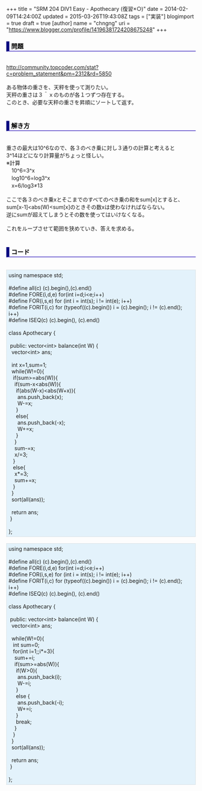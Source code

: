 +++
title = "SRM 204 DIV1 Easy - Apothecary (復習×○)"
date = 2014-02-09T14:24:00Z
updated = 2015-03-26T19:43:08Z
tags = ["実装"]
blogimport = true
draft = true
[author]
	name = "chngng"
	uri = "https://www.blogger.com/profile/14196381724208675248"
+++

<div dir="ltr" style="text-align: left;" trbidi="on"><h3 style="border-bottom: 2px solid slateblue; border-left: 8px solid navy; color: black; padding: 0px 0px 1px 5px;">問題 </h3><br /><a href="http://community.topcoder.com/stat?c=problem_statement&amp;pm=2312&amp;rd=5850" target="_blank">http://community.topcoder.com/stat?c=problem_statement&amp;pm=2312&amp;rd=5850</a><br /><br />ある物体の重さを、天秤を使って測りたい。<br />天秤の重さは３＾ｘのものが各１つずつ存在する。<br />このとき、必要な天秤の重さを昇順にソートして返す。<br /><br /><h3 style="border-bottom: 2px solid slateblue; border-left: 8px solid navy; color: black; padding: 0px 0px 1px 5px;">解き方 </h3><br />重さの最大は10^6なので、各３のべき乗に対し３通りの計算と考えると<br />3^14ほどになり計算量がちょっと怪しい。<br />※計算<br />　10^6=3^x <br />　log10^6=log3^x <br />　x=6/log3≠13<br /><br />ここで各３のべき乗xとそこまでのすべてのべき乗の和をsum[x]とすると、<br />sum[x-1]&lt;abs(W)&lt;sum[x]のときその数xは使わなければならない。<br />逆にsumが超えてしまうとその数を使ってはいけなくなる。<br /><br />これをループさせて範囲を狭めていき、答えを求める。<br /><br /><h3 style="border-bottom: 2px solid slateblue; border-left: 8px solid navy; color: black; padding: 0px 0px 1px 5px;">コード </h3><br /><div style="background-color: #e3f2fb; border: 1px dotted #CCCCCC; padding: 5px;">using namespace std;<br /><br />#define all(c) (c).begin(),(c).end()<br />#define FORE(i,d,e) for(int i=d;i&lt;e;i++)<br />#define FOR(i,s,e) for (int i = int(s); i != int(e); i++)<br />#define FORIT(i,c) for (typeof((c).begin()) i = (c).begin(); i != (c).end(); i++)<br />#define ISEQ(c) (c).begin(), (c).end()<br /><br />class Apothecary {<br /><br /><span class="Apple-tab-span" style="white-space: pre;"> </span>public: vector&lt;int&gt; balance(int W) {<br /><span class="Apple-tab-span" style="white-space: pre;">  </span>vector&lt;int&gt; ans;<br /><br /><span class="Apple-tab-span" style="white-space: pre;">  </span>int x=1,sum=1;<br /><span class="Apple-tab-span" style="white-space: pre;">  </span>while(W!=0){<br /><span class="Apple-tab-span" style="white-space: pre;">   </span>if(sum&gt;=abs(W)){<br /><span class="Apple-tab-span" style="white-space: pre;">    </span>if(sum-x&lt;abs(W)){<br /><span class="Apple-tab-span" style="white-space: pre;">     </span>if(abs(W-x)&lt;abs(W+x)){<br /><span class="Apple-tab-span" style="white-space: pre;">      </span>ans.push_back(x);<br /><span class="Apple-tab-span" style="white-space: pre;">      </span>W-=x;<br /><span class="Apple-tab-span" style="white-space: pre;">     </span>}<br /><span class="Apple-tab-span" style="white-space: pre;">     </span>else{<br /><span class="Apple-tab-span" style="white-space: pre;">      </span>ans.push_back(-x);<br /><span class="Apple-tab-span" style="white-space: pre;">      </span>W+=x;<br /><span class="Apple-tab-span" style="white-space: pre;">     </span>}<br /><span class="Apple-tab-span" style="white-space: pre;">    </span>}<br /><span class="Apple-tab-span" style="white-space: pre;">    </span>sum-=x;<br /><span class="Apple-tab-span" style="white-space: pre;">    </span>x/=3;<br /><span class="Apple-tab-span" style="white-space: pre;">   </span>}<br /><span class="Apple-tab-span" style="white-space: pre;">   </span>else{<br /><span class="Apple-tab-span" style="white-space: pre;">    </span>x*=3;<br /><span class="Apple-tab-span" style="white-space: pre;">    </span>sum+=x;<br /><span class="Apple-tab-span" style="white-space: pre;">   </span>}<br /><span class="Apple-tab-span" style="white-space: pre;">  </span>}<br /><span class="Apple-tab-span" style="white-space: pre;">  </span>sort(all(ans));<br /><br /><span class="Apple-tab-span" style="white-space: pre;">  </span>return ans;<br /><span class="Apple-tab-span" style="white-space: pre;"> </span>}<br /><br />};</div><br /><div style="background-color: #e3f2fb; border: 1px dotted #CCCCCC; padding: 5px;">using namespace std;<br /><br />#define all(c) (c).begin(),(c).end()<br />#define FORE(i,d,e) for(int i=d;i&lt;e;i++)<br />#define FOR(i,s,e) for (int i = int(s); i != int(e); i++)<br />#define FORIT(i,c) for (typeof((c).begin()) i = (c).begin(); i != (c).end(); i++)<br />#define ISEQ(c) (c).begin(), (c).end()<br /><br />class Apothecary {<br /><br /><span class="Apple-tab-span" style="white-space: pre;"> </span>public: vector&lt;int&gt; balance(int W) {<br /><span class="Apple-tab-span" style="white-space: pre;">  </span>vector&lt;int&gt; ans;<br /><br /><span class="Apple-tab-span" style="white-space: pre;">  </span>while(W!=0){<br /><span class="Apple-tab-span" style="white-space: pre;">   </span>int sum=0;<br /><span class="Apple-tab-span" style="white-space: pre;">   </span>for(int i=1;;i*=3){<br /><span class="Apple-tab-span" style="white-space: pre;">    </span>sum+=i;<br /><span class="Apple-tab-span" style="white-space: pre;">    </span>if(sum&gt;=abs(W)){<br /><span class="Apple-tab-span" style="white-space: pre;">     </span>if(W&gt;0){<br /><span class="Apple-tab-span" style="white-space: pre;">      </span>ans.push_back(i);<br /><span class="Apple-tab-span" style="white-space: pre;">      </span>W-=i;<br /><span class="Apple-tab-span" style="white-space: pre;">     </span>}<br /><span class="Apple-tab-span" style="white-space: pre;">     </span>else {<br /><span class="Apple-tab-span" style="white-space: pre;">      </span>ans.push_back(-i);<br /><span class="Apple-tab-span" style="white-space: pre;">      </span>W+=i;<br /><span class="Apple-tab-span" style="white-space: pre;">     </span>}<br /><span class="Apple-tab-span" style="white-space: pre;">     </span>break;<br /><span class="Apple-tab-span" style="white-space: pre;">    </span>}<br /><span class="Apple-tab-span" style="white-space: pre;">   </span>}<br /><span class="Apple-tab-span" style="white-space: pre;">  </span>}<br /><span class="Apple-tab-span" style="white-space: pre;">  </span>sort(all(ans));<br /><br /><span class="Apple-tab-span" style="white-space: pre;">  </span>return ans;<br /><span class="Apple-tab-span" style="white-space: pre;"> </span>}<br /><br />};</div></div>
